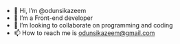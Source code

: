 - 👋 Hi, I’m @odunsikazeem 
- 🌱 I’m a Front-end developer
- 💞️ I’m looking to collaborate on programming and coding
- 📫 How to reach me is odunsikazeem@gmail.com

<!---
odunsikazeem/odunsikazeem is a ✨ special ✨ repository because its `README.md` (this file) appears on your GitHub profile.
You can click the Preview link to take a look at your changes.
--->
